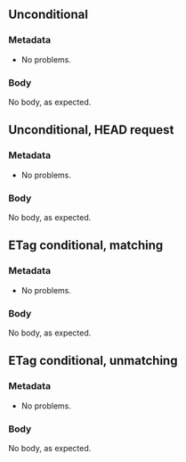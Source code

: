 ## Unconditional

### Metadata

* No problems.

### Body

No body, as expected.

## Unconditional, HEAD request

### Metadata

* No problems.

### Body

No body, as expected.

## ETag conditional, matching

### Metadata

* No problems.

### Body

No body, as expected.

## ETag conditional, unmatching

### Metadata

* No problems.

### Body

No body, as expected.
